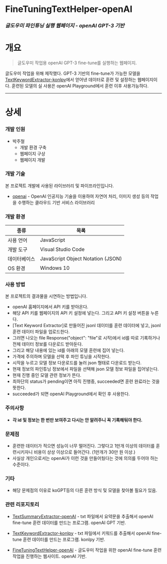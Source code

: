 # FineTuningTextHelper-openAI
### _글도우미 파인튜닝 실행 웹페이지 - openAI GPT-3 기반_

# 개요
>글도우미 작업용 openAI GPT-3 fine-tune를 실행하는 웹페이지.

글도우미 작업을 위해 제작했다. GPT-3 기반의 fine-tune가 가능한 모델을 [TextKeywordExtractor-konlpy]에서 얻어낸 데이터로 훈련 및 설정하는 웹페이지이다. 훈련된 모델의 실 사용은 openAI Playground에서 훈련 이후 사용가능하다.
***

# 상세
### 개발 인원
 - 박주철
   - 개발 환경 구축
   - 웹페이지 구상
   - 웹페이지 개발

### 개발 기술
본 프로젝트 개발에 사용된 라이브러리 및 파이프라인입니다.
- [openai] - OpenAI 인공지능 기술을 이용하여 자연어 처리, 이미지 생성 등의 작업을 수행하는 클라우드 기반 서비스 라이브러리

### 개발 환경
| 종류 | 목록 |
| ------ | ------ |
| 사용 언어 | JavaScript |
| 개발 도구 | Visual Studio Code |
| 데이터베이스 | JavaScript Object Notation (JSON) |
| OS 환경 | Windows 10 |

### 사용 방법
본 프로젝트의 결과물을 시연하는 방법입니다.
- openAI 홈페이지에서 API 키를 받아온다.
- 해당 API 키를 웹페이지의 API 키 설정에 넣는다. 그리고 API 키 설정 버튼을 누른다.
- [Text Keyword Extractor]로 만들어진 jsonl 데이터를 훈련 데이터에 넣고, jsonl 훈련 데이터 파일을 업로드한다.
- 그러면 나오는 file Response("object": "file"로 시작)에서 id를 따로 기록하거나 전체 데이터 정보를 다운로드 받아둔다.
- 그리고 해당 내용에 있는 id를 아래의 모델 훈련에 집어 넣는다.
- 가격에 주의하며 모델을 선택 후 파인 튜닝을 시작한다.
- 시작을 누르고 모델 정보 다운로드를 눌러 json 형태로 다운로드 받는다.
- 현재 정보의 파인튜닝 정보에서 파일을 선택해 json 모델 정보 파일을 집어넣는다.
- 현재 진행 중인 모델 관련 정보가 뜬다.
- 최하단의 status가 pending이면 아직 진행중, succeeded면 훈련 완료라는 것을 뜻한다.
- succeeded가 되면 openAI Playground에서 확인 후 사용한다.

### 주의사항
- **각 id 및 정보는 한 번만 보여주고 다시는 안 알려주니 꼭 기록해둬야 한다.**

### 문제점
- 훈련한 데이터가 적으면 성능이 너무 떨어진다. 그렇다고 1만개 이상의 데이터를 훈련시키자니 비용이 상상 이상으로 들어간다. (1만개가 30만 원 이상.)
- 사실상 개인으로서는 openAI가 이런 것을 만들어뒀다는 것에 의의를 두어야 하는 수준이다.

### 기타
- 해당 문제점의 이유로 koGPT등의 다른 훈련 방식 및 모델을 찾아볼 필요가 있음.

### 관련 리포지토리
- [TextSummaryExtractor-openAI] - txt 파일에서 요약문을 추출해서 openAI fine-tune 훈련 데이터를 만드는 프로그램. openAI GPT 기반.
- [TextKeywordExtractor-konlpy] - txt 파일에서 키워드를 추출해서 openAI fine-tune 훈련 데이터를 만드는 프로그램. konlpy 기반.
- [FineTuningTextHelper-openAI] - 글도우미 작업을 위한 openAI fine-tune 훈련 작업을 진행하는 웹사이트. openAI 기반.

   [TextSummaryExtractor-openAI]: <https://github.com/valur628/TextSummaryExtractor-openAI>
   [TextKeywordExtractor-konlpy]: <https://github.com/valur628/TextKeywordExtractor-konlpy>
   [FineTuningTextHelper-openAI]: <https://github.com/valur628/FineTuningTextHelper-openAI>
   [openai]: <https://platform.openai.com/>
